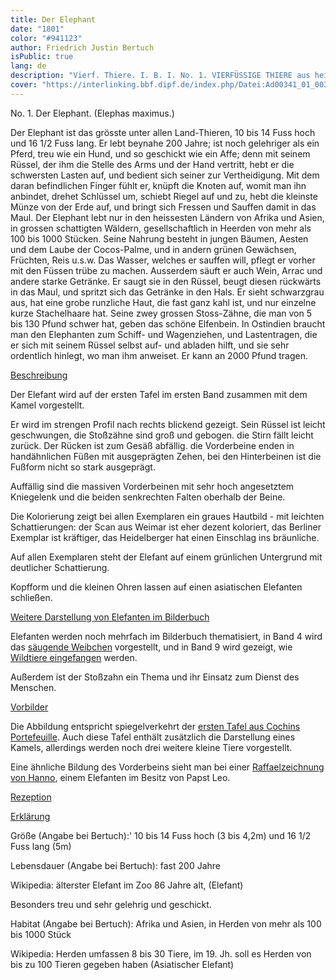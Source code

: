 ```yaml
---
title: Der Elephant
date: "1801"
color: "#941123"
author: Friedrich Justin Bertuch
isPublic: true
lang: de
description: "Vierf. Thiere. I. B. I. No. 1. VIERFÜSSIGE THIERE aus heissen Ländern. No. 1. Der Elephant. (Elephas maximus.)"
cover: "https://interlinking.bbf.dipf.de/index.php/Datei:Ad00341_01_003b.jpg"
---
```

No. 1. Der Elephant. 
(Elephas maximus.)

Der Elephant ist das grösste unter allen Land-Thieren, 10 bis 14 Fuss hoch und 16 1/2 Fuss lang. Er lebt beynahe 200 Jahre; ist noch gelehriger als ein Pferd, treu wie ein Hund, und so geschickt wie ein Affe; denn mit seinem Rüssel, der ihm die Stelle des Arms und der Hand vertritt, hebt er die schwersten Lasten auf, und bedient sich seiner zur Vertheidigung. Mit dem daran befindlichen Finger fühlt er, knüpft die Knoten auf, womit man ihn anbindet, drehet Schlüssel um, schiebt Riegel auf und zu, hebt die kleinste Münze von der Erde auf, und bringt sich Fressen und Sauffen damit in das Maul. Der Elephant lebt nur in den heissesten Ländern von Afrika und Asien, in grossen schattigten Wäldern, gesellschaftlich in Heerden von mehr als 100 bis 1000 Stücken. Seine Nahrung besteht in jungen Bäumen, Aesten und dem Laube der Cocos-Palme, und in andern grünen Gewächsen, Früchten, Reis u.s.w. Das Wasser, welches er sauffen will, pflegt er vorher mit den Füssen trübe zu machen. Ausserdem säuft er auch Wein, Arrac und andere starke Getränke. Er saugt sie in den Rüssel, beugt diesen rückwärts in das Maul, und spritzt sich das Getränke in den Hals. Er sieht schwarzgrau aus, hat eine grobe runzliche Haut, die fast ganz kahl ist, und nur einzelne kurze Stachelhaare hat. Seine zwey grossen Stoss-Zähne, die man von 5 bis 130 Pfund schwer hat, geben das schöne Elfenbein. In Ostindien braucht man den Elephanten zum Schiff- und Wagenziehen, und Lastentragen, die er sich mit seinem Rüssel selbst auf- und abladen hilft, und sie sehr ordentlich hinlegt, wo man ihm anweiset. Er kann an 2000 Pfund tragen. 

[Beschreibung](https://interlinking.bbf.dipf.de/index.php/Darstellung_von_Elefanten_im_Bilderbuch_f%C3%BCr_Kinder)

Der Elefant wird auf der ersten Tafel im ersten Band zusammen mit dem Kamel vorgestellt.

Er wird im strengen Profil nach rechts blickend gezeigt. Sein Rüssel ist leicht geschwungen, die Stoßzähne sind groß und gebogen. die Stirn fällt leicht zurück. Der Rücken ist zum Gesäß abfällig. die Vorderbeine enden in handähnlichen Füßen mit ausgeprägten Zehen, bei den Hinterbeinen ist die Fußform nicht so stark ausgeprägt.

Auffällig sind die massiven Vorderbeinen mit sehr hoch angesetztem Kniegelenk und die beiden senkrechten Falten oberhalb der Beine.

Die Kolorierung zeigt bei allen Exemplaren ein graues Hautbild - mit leichten Schattierungen: der Scan aus Weimar ist eher dezent koloriert, das Berliner Exemplar ist kräftiger, das Heidelberger hat einen Einschlag ins bräunliche.

Auf allen Exemplaren steht der Elefant auf einem grünlichen Untergrund mit deutlicher Schattierung.

Kopfform und die kleinen Ohren lassen auf einen asiatischen Elefanten schließen. 

[Weitere Darstellung von Elefanten im Bilderbuch](https://interlinking.bbf.dipf.de/index.php/Darstellung_von_Elefanten_im_Bilderbuch_f%C3%BCr_Kinder)

Elefanten werden noch mehrfach im Bilderbuch thematisiert, in Band 4 wird das [säugende Weibchen](https://interlinking.bbf.dipf.de/index.php/Ad99998_04_098b) vorgestellt, und in Band 9 wird gezeigt, wie [Wildtiere eingefangen](https://interlinking.bbf.dipf.de/index.php/Ad99999_09_032a) werden.

Außerdem ist der Stoßzahn ein Thema und ihr Einsatz zum Dienst des Menschen.

[Vorbilder](https://interlinking.bbf.dipf.de/index.php/Rezeption_-_Elefant)

Die Abbildung entspricht spiegelverkehrt der [ersten Tafel aus Cochins Portefeuille](http://gallica.bnf.fr/ark:/12148/btv1b8562498p/f91.item). Auch diese Tafel enthält zusätzlich die Darstellung eines Kamels, allerdings werden noch drei weitere kleine Tiere vorgestellt.


Eine ähnliche Bildung des Vorderbeins sieht man bei einer [Raffaelzeichnung von Hanno](https://de.wikipedia.org/wiki/Hanno_(Elefant)), einem Elefanten im Besitz von Papst Leo.


[Rezeption](https://interlinking.bbf.dipf.de/index.php/Rezeption_-_Elefant)

[Erklärung](https://interlinking.bbf.dipf.de/index.php/Rezeption_-_Elefant)

Größe (Angabe bei Bertuch):' 10 bis 14 Fuss hoch (3 bis 4,2m) und 16 1/2 Fuss lang (5m)

Lebensdauer (Angabe bei Bertuch): fast 200 Jahre

Wikipedia: älterster Elefant im Zoo 86 Jahre alt, (Elefant)

Besonders treu und sehr gelehrig und geschickt.

Habitat (Angabe bei Bertuch): Afrika und Asien, in Herden von mehr als 100 bis 1000 Stück

Wikipedia: Herden umfassen 8 bis 30 Tiere, im 19. Jh. soll es Herden von bis zu 100 Tieren gegeben haben (Asiatischer Elefant) 
